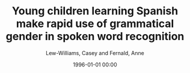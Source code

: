 ---
layout: post
title: Young children learning Spanish make rapid use of grammatical gender in spoken word recognition

date: 1996-01-01 00:00
author: Lew-Williams, Casey and Fernald, Anne
journal: Psychological science

year: 2007
---